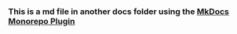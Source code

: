 ### This is a md file in another docs folder using the [MkDocs Monorepo Plugin](https://github.com/spotify/mkdocs-monorepo-plugin)
